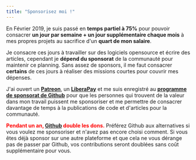 ```yaml
---
title: "Sponsorisez moi !"
---
```


En Février 2019,
je suis passé en **temps partiel à 75%** pour pouvoir consacrer
**un jour par semaine + un jour supplémentaire chaque mois** à mes propres projets au sacrifice d'un **quart de mon salaire**.

Je consacre ces jours à travailler sur des logiciels opensource et écrire des articles,
cependant je **dépend du sponsorat** de la communauté pour maintenir ce planning.
Sans assez de sponsors,
il me faut consacrer **certains** de ces jours à réaliser des missions courtes pour couvrir mes dépenses.

J'ai ouvert un **[Patreon](https://www.patreon.com/gilles)**,
un **[LiberaPay](https://www.liberapay.com/poolpOrg)**
et me suis enregistré au **[programme de sponsorat de Github](https://github.com/sponsors/poolpOrg)**
pour que les personnes qui trouvent de la valeur dans mon travail puissent me sponsoriser et me permettre de
consacrer davantage de temps à la publications de code et d'articles pour la communauté.

**<font color="red">Pendant un an, **[Github](https://github.com/sponsors/poolpOrg)** double les dons.</font>**
Préférez Github aux alternatives si vous voulez me sponsoriser et n'avez pas encore choisi comment.
Si vous êtes déjà sponsor sur une autre plateforme et que cela ne vous dérange pas de passer par Github,
vos contributions seront doublées sans coût supplémentaire pour vous.